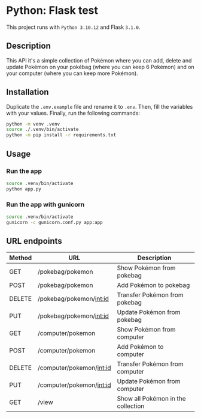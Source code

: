 # Python: Flask test

This project runs with ``Python 3.10.12`` and Flask ``3.1.0``. 

## Description
This API it's a simple collection of Pokémon where you can add, delete and update Pokémon on your pokébag (where you can keep 6 Pokémon) and on your computer (where you can keep more Pokémon).

## Installation
Duplicate the ``.env.example`` file and rename it to ``.env``. Then, fill the variables with your values. Finally, run the following commands:

```bash
python -m venv .venv
source ./.venv/bin/activate
python -m pip install -r requirements.txt
```

## Usage

### Run the app

```bash
source .venv/bin/activate
python app.py
```

### Run the app with gunicorn

```bash
source .venv/bin/activate
gunicorn -c gunicorn.conf.py app:app
```

## URL endpoints

| Method | URL | Description |
| ------ | --- | ----------- |
| GET | /pokebag/pokemon | Show Pokémon from pokebag |
| POST | /pokebag/pokemon | Add Pokémon to pokebag |
| DELETE | /pokebag/pokemon/<int:id> | Transfer Pokémon from pokebag |
| PUT | /pokebag/pokemon/<int:id> | Update Pokémon from pokebag |
| GET | /computer/pokemon | Show Pokémon from computer |
| POST | /computer/pokemon | Add Pokémon to computer |
| DELETE | /computer/pokemon/<int:id> | Transfer Pokémon from computer |
| PUT | /computer/pokemon/<int:id> | Update Pokémon from computer |
| GET | /view | Show all Pokémon in the collection |